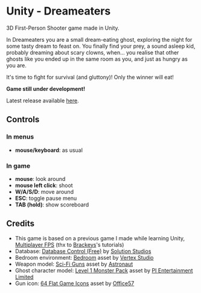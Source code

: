 # Unity - Dreameaters

3D First-Person Shooter game made in Unity.

In Dreameaters you are a small dream-eating ghost, exploring the night for some tasty dream to feast on.
You finally find your prey, a sound asleep kid, probably dreaming about scary clowns, when... you realise that other ghosts like you ended up in the same room as you, and just as hungry as you are.

It's time to fight for survival (and gluttony)!
Only the winner will eat!

**Game still under development!**

Latest release available [here](https://github.com/oddlord/unity-dreameaters/raw/master/Dreameaters/Release/Dreameaters-win_x64.zip).

## Controls

### In menus

* **mouse/keyboard**: as usual

### In game

* **mouse**: look around
* **mouse left click**: shoot
* **W/A/S/D**: move around
* **ESC**: toggle pause menu
* **TAB (hold)**: show scoreboard

## Credits

* This game is based on a previous game I made while learning Unity, [Multiplayer FPS](https://github.com/oddlord/unity-projects/tree/master/MultiplayerFPS) (thx to [Brackeys](http://brackeys.com/)'s tutorials)
* Database: [Database Control (Free)](https://assetstore.unity.com/packages/tools/network/database-control-free-41337) by [Solution Studios](https://assetstore.unity.com/publishers/7260)
* Bedroom environment: [Bedroom](https://assetstore.unity.com/packages/3d/props/interior/bedroom-9337) asset by [Vertex Studio](https://assetstore.unity.com/publishers/2053)
* Weapon model: [Sci-Fi Guns](https://assetstore.unity.com/packages/3d/props/guns/sci-fi-guns-88461) asset by [Astronaut](https://assetstore.unity.com/publishers/24538)
* Ghost character model: [Level 1 Monster Pack](https://assetstore.unity.com/packages/3d/characters/creatures/level-1-monster-pack-77703) asset by [PI Entertainment Limited](https://assetstore.unity.com/publishers/10960)
* Gun icon: [64 Flat Game Icons](https://assetstore.unity.com/packages/2d/gui/icons/64-flat-game-icons-36440) asset by [Office57](https://assetstore.unity.com/publishers/13242)
